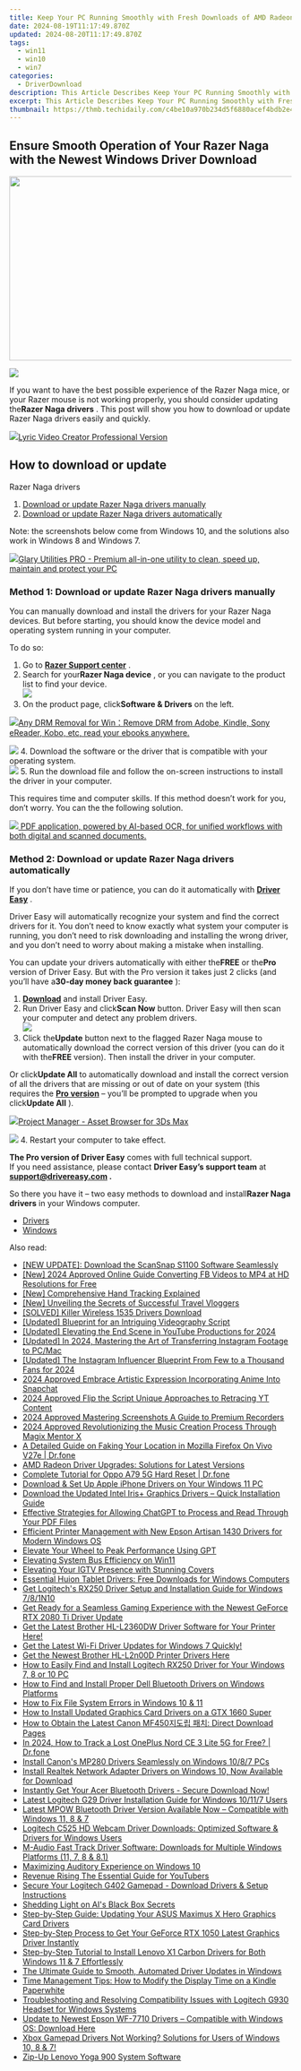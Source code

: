 ```yaml
---
title: Keep Your PC Running Smoothly with Fresh Downloads of AMD Radeon HD 7870 Drivers on Windows 10 | Where to Find Them!
date: 2024-08-19T11:17:49.870Z
updated: 2024-08-20T11:17:49.870Z
tags:
  - win11
  - win10
  - win7
categories:
  - DriverDownload
description: This Article Describes Keep Your PC Running Smoothly with Fresh Downloads of AMD Radeon HD 7870 Drivers on Windows 10 | Where to Find Them!
excerpt: This Article Describes Keep Your PC Running Smoothly with Fresh Downloads of AMD Radeon HD 7870 Drivers on Windows 10 | Where to Find Them!
thumbnail: https://thmb.techidaily.com/c4be10a970b234d5f6880acef4bdb2e4828d9b824f3ccac5078e8475f10ac115.jpg
---
```


## Ensure Smooth Operation of Your Razer Naga with the Newest Windows Driver Download

<!-- affiliate ads begin -->
<a href="https://ursime.pxf.io/c/5597632/2092236/16384" target="_top" id="2092236"><img src="//a.impactradius-go.com/display-ad/16384-2092236" border="0" alt="" width="1920" height="329"/></a><img height="0" width="0" src="https://imp.pxf.io/i/5597632/2092236/16384" style="position:absolute;visibility:hidden;" border="0" />
<!-- affiliate ads end -->
![](https://images.drivereasy.com/wp-content/uploads/2018/09/img_5b8e31d672f54.jpg)

 If you want to have the best possible experience of the Razer Naga mice, or your Razer mouse is not working properly, you should consider updating the**Razer Naga drivers** . This post will show you how to download or update Razer Naga drivers easily and quickly.

<!-- affiliate ads begin -->
<a href="https://secure.2checkout.com/order/checkout.php?PRODS=11224199&QTY=1&AFFILIATE=108875&CART=1"><img src="https://secure.avangate.com/images/merchant/e09fdffe648a30658a9657bbed7b2388/products/copy_boxshot_lyricvideo.png" border="0">Lyric Video Creator Professional Version</a>
<!-- affiliate ads end -->
## How to download or update  

 Razer Naga drivers

1. [Download or update Razer Naga drivers manually](https://tools.techidaily.com/drivereasy/download/)
2. [Download or update Razer Naga drivers automatically](https://tools.techidaily.com/drivereasy/download/)

 Note: the screenshots below come from Windows 10, and the solutions also work in Windows 8 and Windows 7.

<!-- affiliate ads begin -->
<a href="https://order.glarysoft.com/order/checkout.php?PRODS=4535075&QTY=1&AFFILIATE=108875&CART=1"><img src="https://secure.avangate.com/images/merchant/6734fa703f6633ab896eecbdfad8953a/products/GU-500_672.png" border="0">Glary Utilities PRO -  Premium all-in-one utility to clean, speed up, maintain and protect your PC</a>
<!-- affiliate ads end -->
### Method 1: Download or update Razer Naga drivers manually

 You can manually download and install the drivers for your Razer Naga devices. But before starting, you should know the device model and operating system running in your computer.

To do so:

1. Go to **[Razer Support center](https://support.razer.com/)**  .
2. Search for your**Razer Naga device** , or you can navigate to the product list to find your device.  
![](https://images.drivereasy.com/wp-content/uploads/2018/09/img_5b8e303671a93.jpg)
3. On the product page, click**Software & Drivers** on the left.  
<!-- affiliate ads begin -->
<a href="https://secure.2checkout.com/order/checkout.php?PRODS=4600113&QTY=1&AFFILIATE=108875&CART=1"><img src="https://www.epubor.com/images/drm-removal-feature2.png" border="0">Any DRM Removal for Win：Remove DRM from Adobe, Kindle, Sony eReader, Kobo, etc, read your ebooks anywhere.</a>
<!-- affiliate ads end -->
![](https://images.drivereasy.com/wp-content/uploads/2018/09/img_5b8e30627ad5b.jpg)
4. Download the software or the driver that is compatible with your operating system.  
![](https://images.drivereasy.com/wp-content/uploads/2018/09/img_5b8e30aa52880.jpg)
5. Run the download file and follow the on-screen instructions to install the driver in your computer.

 This requires time and computer skills. If this method doesn’t work for you, don’t worry. You can the the following solution.

<!-- affiliate ads begin -->
<a href="https://checkout.abbyy.com/order/checkout.php?PRODS=39254549&QTY=1&AFFILIATE=108875&CART=1"> <img src="https://secure.avangate.com/images/merchant/0e5fb5c76fca16adbee503c9aff393cd/products/8_FR-Badges-NEW-FR-Standard-16-WIN-200.png" border="0"> PDF application, powered by AI-based OCR, for unified workflows with both digital and scanned documents. </a>
<!-- affiliate ads end -->
### Method 2: Download or update Razer Naga drivers automatically

 If you don’t have time or patience, you can do it automatically with **[Driver Easy](https://tools.techidaily.com/drivereasy/download/)**  .

 Driver Easy will automatically recognize your system and find the correct drivers for it. You don’t need to know exactly what system your computer is running, you don’t need to risk downloading and installing the wrong driver, and you don’t need to worry about making a mistake when installing.

 You can update your drivers automatically with either the**FREE** or the**Pro** version of Driver Easy. But with the Pro version it takes just 2 clicks (and you’ll have a**30-day money back guarantee** ):

1. **[Download](https://tools.techidaily.com/drivereasy/download/)**  and install Driver Easy.
2. Run Driver Easy and click**Scan Now** button. Driver Easy will then scan your computer and detect any problem drivers.  
![](https://images.drivereasy.com/wp-content/uploads/2018/09/img_5b8e2f3c836ad.jpg)
3. Click the**Update** button next to the flagged Razer Naga mouse to automatically download the correct version of this driver (you can do it with the**FREE** version). Then install the driver in your computer.  

 Or click**Update All** to automatically download and install the correct version of all the drivers that are missing or out of date on your system (this requires the **[Pro version](https://tools.techidaily.com/drivereasy/download/)**  – you’ll be prompted to upgrade when you click**Update All** ).  
<!-- affiliate ads begin -->
<a href="https://secure.2checkout.com/order/checkout.php?PRODS=4709458&QTY=1&AFFILIATE=108875&CART=1"><img src="https://3d-kstudio.com/wp-content/uploads/2019/10/Project-Manager-version-3-1600x900-768x419.jpg" border="0">Project Manager - Asset Browser for 3Ds Max</a>
<!-- affiliate ads end -->
![](https://images.drivereasy.com/wp-content/uploads/2018/09/img_5b8e2f2a3a3d2.jpg)
4. Restart your computer to take effect.

**The Pro version of Driver Easy** comes with full technical support.  
 If you need assistance, please contact **Driver Easy’s support team** at **[support@drivereasy.com](https://tools.techidaily.com/drivereasy/download/) .**

 So there you have it – two easy methods to download and install**Razer Naga drivers** in your Windows computer.

* [Drivers](https://tools.techidaily.com/drivereasy/download/)
* [Windows](https://tools.techidaily.com/drivereasy/download/)

<ins class="adsbygoogle"
     style="display:block"
     data-ad-format="autorelaxed"
     data-ad-client="ca-pub-7571918770474297"
     data-ad-slot="1223367746"></ins>



<ins class="adsbygoogle"
     style="display:block"
     data-ad-client="ca-pub-7571918770474297"
     data-ad-slot="8358498916"
     data-ad-format="auto"
     data-full-width-responsive="true"></ins>

<span class="atpl-alsoreadstyle">Also read:</span>
<div><ul>
<li><a href="https://hardware-help.techidaily.com/new-update-download-the-scansnap-s1100-software-seamlessly/"><u>[NEW UPDATE]: Download the ScanSnap S1100 Software Seamlessly</u></a></li>
<li><a href="https://facebook-video-content.techidaily.com/new-2024-approved-online-guide-converting-fb-videos-to-mp4-at-hd-resolutions-for-free/"><u>[New] 2024 Approved  Online Guide  Converting FB Videos to MP4 at HD Resolutions for Free</u></a></li>
<li><a href="https://extra-lessons.techidaily.com/new-comprehensive-hand-tracking-explained/"><u>[New] Comprehensive Hand Tracking Explained</u></a></li>
<li><a href="https://facebook-video-share.techidaily.com/new-unveiling-the-secrets-of-successful-travel-vloggers/"><u>[New] Unveiling the Secrets of Successful Travel Vloggers</u></a></li>
<li><a href="https://hardware-help.techidaily.com/solved-killer-wireless-1535-drivers-download/"><u>[SOLVED] Killer Wireless 1535 Drivers Download</u></a></li>
<li><a href="https://extra-lessons.techidaily.com/updated-blueprint-for-an-intriguing-videography-script/"><u>[Updated] Blueprint for an Intriguing Videography Script</u></a></li>
<li><a href="https://youtube-lab.techidaily.com/ed-elevating-the-end-scene-in-youtube-productions-for-2024/"><u>[Updated] Elevating the End Scene in YouTube Productions for 2024</u></a></li>
<li><a href="https://instagram-videos.techidaily.com/updated-in-2024-mastering-the-art-of-transferring-instagram-footage-to-pcmac/"><u>[Updated] In 2024, Mastering the Art of Transferring Instagram Footage to PC/Mac</u></a></li>
<li><a href="https://instagram-clips.techidaily.com/updated-the-instagram-influencer-blueprint-from-few-to-a-thousand-fans-for-2024/"><u>[Updated] The Instagram Influencer Blueprint  From Few to a Thousand Fans for 2024</u></a></li>
<li><a href="https://snapchat-videos.techidaily.com/2024-approved-embrace-artistic-expression-incorporating-anime-into-snapchat/"><u>2024 Approved  Embrace Artistic Expression  Incorporating Anime Into Snapchat</u></a></li>
<li><a href="https://youtube-stream.techidaily.com/2024-approved-flip-the-script-unique-approaches-to-retracing-yt-content/"><u>2024 Approved  Flip the Script  Unique Approaches to Retracing YT Content</u></a></li>
<li><a href="https://screen-capture.techidaily.com/2024-approved-mastering-screenshots-a-guide-to-premium-recorders/"><u>2024 Approved  Mastering Screenshots  A Guide to Premium Recorders</u></a></li>
<li><a href="https://extra-guidance.techidaily.com/2024-approved-revolutionizing-the-music-creation-process-through-magix-mentor-x/"><u>2024 Approved  Revolutionizing the Music Creation Process Through Magix Mentor X</u></a></li>
<li><a href="https://location-fake.techidaily.com/a-detailed-guide-on-faking-your-location-in-mozilla-firefox-on-vivo-v27e-drfone-by-drfone-virtual-android/"><u>A Detailed Guide on Faking Your Location in Mozilla Firefox On Vivo V27e | Dr.fone</u></a></li>
<li><a href="https://hardware-help.techidaily.com/amd-radeon-driver-upgrades-solutions-for-latest-versions/"><u>AMD Radeon Driver Upgrades: Solutions for Latest Versions</u></a></li>
<li><a href="https://techidaily.com/complete-tutorial-for-oppo-a79-5g-hard-reset-drfone-by-drfone-reset-android-reset-android/"><u>Complete Tutorial for Oppo A79 5G Hard Reset | Dr.fone</u></a></li>
<li><a href="https://hardware-help.techidaily.com/download-and-set-up-apple-iphone-drivers-on-your-windows-11-pc/"><u>Download & Set Up Apple iPhone Drivers on Your Windows 11 PC</u></a></li>
<li><a href="https://hardware-help.techidaily.com/download-the-updated-intel-irisplus-graphics-drivers-quick-installation-guide/"><u>Download the Updated Intel Iris+ Graphics Drivers – Quick Installation Guide</u></a></li>
<li><a href="https://tech-revival.techidaily.com/effective-strategies-for-allowing-chatgpt-to-process-and-read-through-your-pdf-files/"><u>Effective Strategies for Allowing ChatGPT to Process and Read Through Your PDF Files</u></a></li>
<li><a href="https://hardware-help.techidaily.com/efficient-printer-management-with-new-epson-artisan-1430-drivers-for-modern-windows-os/"><u>Efficient Printer Management with New Epson Artisan 1430 Drivers for Modern Windows OS</u></a></li>
<li><a href="https://tech-haven.techidaily.com/elevate-your-wheel-to-peak-performance-using-gpt/"><u>Elevate Your Wheel to Peak Performance Using GPT</u></a></li>
<li><a href="https://driver-error.techidaily.com/elevating-system-bus-efficiency-on-win11/"><u>Elevating System Bus Efficiency on Win11</u></a></li>
<li><a href="https://instagram-clips.techidaily.com/elevating-your-igtv-presence-with-stunning-covers/"><u>Elevating Your IGTV Presence with Stunning Covers</u></a></li>
<li><a href="https://hardware-help.techidaily.com/essential-huion-tablet-drivers-free-downloads-for-windows-computers/"><u>Essential Huion Tablet Drivers: Free Downloads for Windows Computers</u></a></li>
<li><a href="https://hardware-help.techidaily.com/get-logitechs-rx250-driver-setup-and-installation-guide-for-windows-781n10/"><u>Get Logitech's RX250 Driver Setup and Installation Guide for Windows 7/8/1N10</u></a></li>
<li><a href="https://hardware-help.techidaily.com/get-ready-for-a-seamless-gaming-experience-with-the-newest-geforce-rtx-2080-ti-driver-update/"><u>Get Ready for a Seamless Gaming Experience with the Newest GeForce RTX 2080 Ti Driver Update</u></a></li>
<li><a href="https://hardware-help.techidaily.com/get-the-latest-brother-hl-l2360dw-driver-software-for-your-printer-here/"><u>Get the Latest Brother HL-L2360DW Driver Software for Your Printer Here!</u></a></li>
<li><a href="https://hardware-help.techidaily.com/get-the-latest-wi-fi-driver-updates-for-windows-7-quickly/"><u>Get the Latest Wi-Fi Driver Updates for Windows 7 Quickly!</u></a></li>
<li><a href="https://hardware-help.techidaily.com/get-the-newest-brother-hl-l2n00d-printer-drivers-here/"><u>Get the Newest Brother HL-L2n00D Printer Drivers Here</u></a></li>
<li><a href="https://hardware-help.techidaily.com/how-to-easily-find-and-install-logitech-rx250-driver-for-your-windows-7-8-or-10-pc/"><u>How to Easily Find and Install Logitech RX250 Driver for Your Windows 7, 8 or 10 PC</u></a></li>
<li><a href="https://hardware-help.techidaily.com/how-to-find-and-install-proper-dell-bluetooth-drivers-on-windows-platforms/"><u>How to Find and Install Proper Dell Bluetooth Drivers on Windows Platforms</u></a></li>
<li><a href="https://win11.techidaily.com/how-to-fix-file-system-errors-in-windows-10-and-11/"><u>How to Fix File System Errors in Windows 10 & 11</u></a></li>
<li><a href="https://hardware-help.techidaily.com/how-to-install-updated-graphics-card-drivers-on-a-gtx-1660-super/"><u>How to Install Updated Graphics Card Drivers on a GTX 1660 Super</u></a></li>
<li><a href="https://hardware-help.techidaily.com/how-to-obtain-the-latest-canon-mf450-direct-download-pages/"><u>How to Obtain the Latest Canon MF450지도립 패치: Direct Download Pages</u></a></li>
<li><a href="https://android-location-track.techidaily.com/in-2024-how-to-track-a-lost-oneplus-nord-ce-3-lite-5g-for-free-drfone-by-drfone-virtual-android/"><u>In 2024, How to Track a Lost OnePlus Nord CE 3 Lite 5G for Free? | Dr.fone</u></a></li>
<li><a href="https://hardware-help.techidaily.com/install-canons-mp280-drivers-seamlessly-on-windows-1087-pcs/"><u>Install Canon's MP280 Drivers Seamlessly on Windows 10/8/7 PCs</u></a></li>
<li><a href="https://hardware-help.techidaily.com/install-realtek-network-adapter-drivers-on-windows-10-now-available-for-download/"><u>Install Realtek Network Adapter Drivers on Windows 10, Now Available for Download</u></a></li>
<li><a href="https://hardware-help.techidaily.com/instantly-get-your-acer-bluetooth-drivers-secure-download-now/"><u>Instantly Get Your Acer Bluetooth Drivers - Secure Download Now!</u></a></li>
<li><a href="https://hardware-help.techidaily.com/latest-logitech-g29-driver-installation-guide-for-windows-10117-users/"><u>Latest Logitech G29 Driver Installation Guide for Windows 10/11/7 Users</u></a></li>
<li><a href="https://hardware-help.techidaily.com/latest-mpow-bluetooth-driver-version-available-now-compatible-with-windows-11-8-and-7/"><u>Latest MPOW Bluetooth Driver Version Available Now – Compatible with Windows 11, 8 & 7</u></a></li>
<li><a href="https://hardware-help.techidaily.com/logitech-c525-hd-webcam-driver-downloads-optimized-software-and-drivers-for-windows-users/"><u>Logitech C525 HD Webcam Driver Downloads: Optimized Software & Drivers for Windows Users</u></a></li>
<li><a href="https://hardware-help.techidaily.com/m-audio-fast-track-driver-software-downloads-for-multiple-windows-platforms-11-7-8-and-81/"><u>M-Audio Fast Track Driver Software: Downloads for Multiple Windows Platforms (11, 7, 8 & 8.1)</u></a></li>
<li><a href="https://extra-information.techidaily.com/maximizing-auditory-experience-on-windows-10/"><u>Maximizing Auditory Experience on Windows 10</u></a></li>
<li><a href="https://youtube-clips.techidaily.com/revenue-rising-the-essential-guide-for-youtubers/"><u>Revenue Rising  The Essential Guide for YouTubers</u></a></li>
<li><a href="https://hardware-help.techidaily.com/secure-your-logitech-g402-gamepad-download-drivers-and-setup-instructions/"><u>Secure Your Logitech G402 Gamepad - Download Drivers & Setup Instructions</u></a></li>
<li><a href="https://tech-haven.techidaily.com/shedding-light-on-ais-black-box-secrets/"><u>Shedding Light on AI's Black Box Secrets</u></a></li>
<li><a href="https://hardware-help.techidaily.com/step-by-step-guide-updating-your-asus-maximus-x-hero-graphics-card-drivers/"><u>Step-by-Step Guide: Updating Your ASUS Maximus X Hero Graphics Card Drivers</u></a></li>
<li><a href="https://hardware-help.techidaily.com/step-by-step-process-to-get-your-geforce-rtx-1050-latest-graphics-driver-instantly/"><u>Step-by-Step Process to Get Your GeForce RTX 1050 Latest Graphics Driver Instantly</u></a></li>
<li><a href="https://hardware-help.techidaily.com/step-by-step-tutorial-to-install-lenovo-x1-carbon-drivers-for-both-windows-11-and-7-effortlessly/"><u>Step-by-Step Tutorial to Install Lenovo X1 Carbon Drivers for Both Windows 11 & 7 Effortlessly</u></a></li>
<li><a href="https://hardware-help.techidaily.com/the-ultimate-guide-to-smooth-automated-driver-updates-in-windows/"><u>The Ultimate Guide to Smooth, Automated Driver Updates in Windows</u></a></li>
<li><a href="https://tech-renaissance.techidaily.com/time-management-tips-how-to-modify-the-display-time-on-a-kindle-paperwhite/"><u>Time Management Tips: How to Modify the Display Time on a Kindle Paperwhite</u></a></li>
<li><a href="https://hardware-help.techidaily.com/troubleshooting-and-resolving-compatibility-issues-with-logitech-g930-headset-for-windows-systems/"><u>Troubleshooting and Resolving Compatibility Issues with Logitech G930 Headset for Windows Systems</u></a></li>
<li><a href="https://hardware-help.techidaily.com/update-to-newest-epson-wf-7710-drivers-compatible-with-windows-os-download-here/"><u>Update to Newest Epson WF-7710 Drivers – Compatible with Windows OS: Download Here</u></a></li>
<li><a href="https://hardware-help.techidaily.com/xbox-gamepad-drivers-not-working-solutions-for-users-of-windows-10-8-and-7/"><u>Xbox Gamepad Drivers Not Working? Solutions for Users of Windows 10, 8 & 7!</u></a></li>
<li><a href="https://driver-install.techidaily.com/zip-up-lenovo-yoga-900-system-software/"><u>Zip-Up Lenovo Yoga 900 System Software</u></a></li>
</ul></div>
